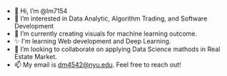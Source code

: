 - 👋 Hi, I’m @lm7154
- 👀 I’m interested in Data Analytic, Algorithm Trading, and Software Development
- 🌱 I’m currently creating visuals for machine learning outcome.
- ✨ I'm learning Web development and Deep Learning. 
- 💞️ I’m looking to collaborate on applying Data Science mathods in Real Estate Market. 
- 📫 My email is dm4542@nyu.edu. Feel free to reach out!

<!---
lm7154/lm7154 is a ✨ special ✨ repository because its `README.md` (this file) appears on your GitHub profile.
You can click the Preview link to take a look at your changes.
--->


